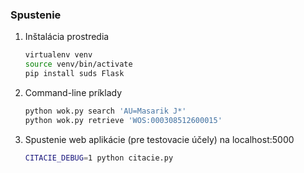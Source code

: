 ### Spustenie

1. Inštalácia prostredia

   ```bash
   virtualenv venv
   source venv/bin/activate
   pip install suds Flask
   ```

2. Command-line príklady
    
   ```bash
   python wok.py search 'AU=Masarik J*'
   python wok.py retrieve 'WOS:000308512600015'
   ```

3. Spustenie web aplikácie (pre testovacie účely) na localhost:5000

   ```bash
   CITACIE_DEBUG=1 python citacie.py
   ```
    